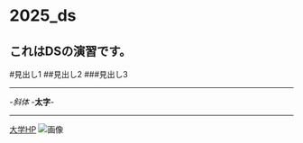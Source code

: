 # 2025_ds
これはDSの演習です。
---
#見出し1
##見出し2
###見出し3

---
-_斜体_
-**太字**-

---
[大学HP](https://www.ncu.ac.jp)
![画像](https:/www/nagoya-cu.ac.jp/sda/common/image/header-logo.png)
